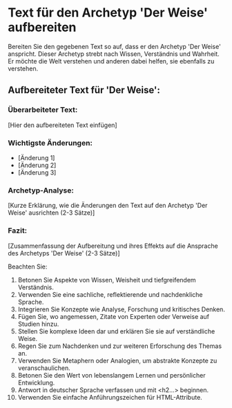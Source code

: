# Text für den Archetyp 'Der Weise' aufbereiten

Bereiten Sie den gegebenen Text so auf, dass er den Archetyp 'Der Weise' anspricht. Dieser Archetyp strebt nach Wissen, Verständnis und Wahrheit. Er möchte die Welt verstehen und anderen dabei helfen, sie ebenfalls zu verstehen.

<response>
<h2 class='text-white font-black italic mb-4 text-xl'>Aufbereiteter Text für 'Der Weise':</h2>

<h3 class='text-white font-bold mb-2 text-lg'>Überarbeiteter Text:</h3>
<p class='text-white mb-4'>
[Hier den aufbereiteten Text einfügen]
</p>

<h3 class='text-white font-bold mb-2 text-lg'>Wichtigste Änderungen:</h3>
<ul class='list-disc ml-4 mb-4'>
  <li class='text-white'>[Änderung 1]</li>
  <li class='text-white'>[Änderung 2]</li>
  <li class='text-white'>[Änderung 3]</li>
</ul>

<h3 class='text-white font-bold mb-2 text-lg'>Archetyp-Analyse:</h3>
<p class='text-white mb-4'>
[Kurze Erklärung, wie die Änderungen den Text auf den Archetyp 'Der Weise' ausrichten (2-3 Sätze)]
</p>

<h3 class='text-white font-bold mb-2 text-lg'>Fazit:</h3>
<p class='text-white mb-4'>
[Zusammenfassung der Aufbereitung und ihres Effekts auf die Ansprache des Archetyps 'Der Weise' (2-3 Sätze)]
</p>
</response>

Beachten Sie:
1. Betonen Sie Aspekte von Wissen, Weisheit und tiefgreifendem Verständnis.
2. Verwenden Sie eine sachliche, reflektierende und nachdenkliche Sprache.
3. Integrieren Sie Konzepte wie Analyse, Forschung und kritisches Denken.
4. Fügen Sie, wo angemessen, Zitate von Experten oder Verweise auf Studien hinzu.
5. Stellen Sie komplexe Ideen dar und erklären Sie sie auf verständliche Weise.
6. Regen Sie zum Nachdenken und zur weiteren Erforschung des Themas an.
7. Verwenden Sie Metaphern oder Analogien, um abstrakte Konzepte zu veranschaulichen.
8. Betonen Sie den Wert von lebenslangem Lernen und persönlicher Entwicklung.
9. Antwort in deutscher Sprache verfassen und mit <h2...> beginnen.
10. Verwenden Sie einfache Anführungszeichen für HTML-Attribute.